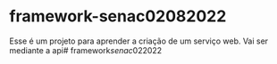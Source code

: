 # framework-senac02082022

Esse é um projeto para aprender a criação de um serviço web.
Vai ser mediante a api#   f r a m e w o r k _ s e n a c _ 0 2 2 0 2 2  
 